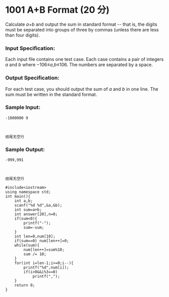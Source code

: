 # 1001 A+B Format (20 分)

Calculate *a*+*b* and output the sum in standard format -- that is, the digits must be separated into groups of three by commas (unless there are less than four digits).

### Input Specification:

Each input file contains one test case. Each case contains a pair of integers *a* and *b* where −106≤*a*,*b*≤106. The numbers are separated by a space.

### Output Specification:

For each test case, you should output the sum of *a* and *b* in one line. The sum must be written in the standard format.

### Sample Input:

```in
-1000000 9



结尾无空行
```

### Sample Output:

```out
-999,991



结尾无空行
```

```
#include<iostream>
using namespace std;
int main(){
    int a,b;
    scanf("%d %d",&a,&b);
    int sum=a+b;
    int answer[20],n=0;
    if(sum<0){
        printf("-");
        sum=-sum;
    }
    int len=0,num[10];
    if(sum==0) num[len++]=0;
    while(sum){
        num[len++]=sum%10;
        sum /= 10;
    }
    for(int i=len-1;i>=0;i--){
        printf("%d",num[i]);
        if(i>0&&i%3==0)
            printf(",");
    }
    return 0;
}
```

